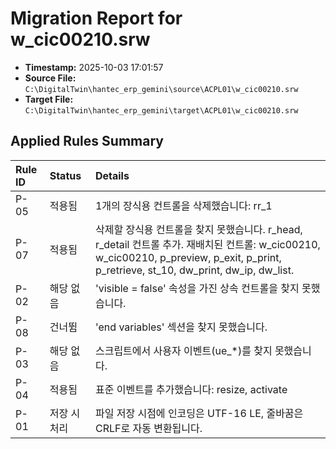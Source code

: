 # Migration Report for w_cic00210.srw

- **Timestamp:** 2025-10-03 17:01:57
- **Source File:** `C:\DigitalTwin\hantec_erp_gemini\source\ACPL01\w_cic00210.srw`
- **Target File:** `C:\DigitalTwin\hantec_erp_gemini\target\ACPL01\w_cic00210.srw`

## Applied Rules Summary

| Rule ID | Status    | Details                               |
|:--------|:----------|:--------------------------------------|
| P-05 | 적용됨 | 1개의 장식용 컨트롤을 삭제했습니다: rr_1 |
| P-07 | 적용됨 | 삭제할 장식용 컨트롤을 찾지 못했습니다. r_head, r_detail 컨트롤 추가. 재배치된 컨트롤: w_cic00210, w_cic00210, p_preview, p_exit, p_print, p_retrieve, st_10, dw_print, dw_ip, dw_list. |
| P-02 | 해당 없음 | 'visible = false' 속성을 가진 상속 컨트롤을 찾지 못했습니다. |
| P-08 | 건너뜀 | 'end variables' 섹션을 찾지 못했습니다. |
| P-03 | 해당 없음 | 스크립트에서 사용자 이벤트(ue_*)를 찾지 못했습니다. |
| P-04 | 적용됨 | 표준 이벤트를 추가했습니다: resize, activate |
| P-01 | 저장 시 처리 | 파일 저장 시점에 인코딩은 UTF-16 LE, 줄바꿈은 CRLF로 자동 변환됩니다. |
